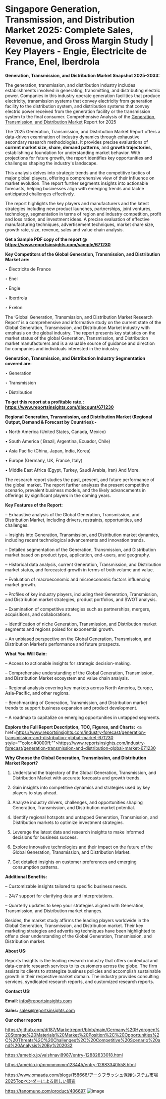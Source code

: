 # Singapore Generation, Transmission, and Distribution Market 2025: Complete Sales, Revenue, and Gross Margin Study | Key Players - Engie, Électricite de France, Enel, Iberdrola

<strong>Generation, Transmission, and Distribution Market Snapshot 2025-2033:</strong>

The generation, transmission, and distribution industry includes establishments involved in generating, transmitting, and distributing electric power. Companies in this industry operate generation facilities that produce electricity, transmission systems that convey electricity from generation facility to the distribution system, and distribution systems that convey electric power received from the generation facility or the transmission system to the final consumer. Comprehensive Analysis of the <a href=https://www.reportsinsights.com/sample/671230>Generation, Transmission, and Distribution Market</a> Report for 2025

The 2025 Generation, Transmission, and Distribution Market Report offers a data-driven examination of industry dynamics through exhaustive secondary research methodologies. It provides precise evaluations of <strong>current market size, share, demand patterns</strong>, and <strong>growth trajectories</strong>, establishing a foundation for understanding market behavior. With projections for future growth, the report identifies key opportunities and challenges shaping the industry's landscape.

This analysis delves into strategic trends and the competitive tactics of major global players, offering a comprehensive view of their influence on market evolution. The report further segments insights into actionable forecasts, helping businesses align with emerging trends and tackle anticipated challenges effectively.

The report highlights the key players and manufacturers and the latest strategies including new product launches, partnerships, joint ventures, technology, segmentation in terms of region and industry competition, profit and loss ration, and investment ideas. A precise evaluation of effective manufacturing techniques, advertisement techniques, market share size, growth rate, size, revenue, sales and value chain analysis.

<strong>Get a Sample PDF copy of the report @ <a href=https://www.reportsinsights.com/sample/671230 style=color:#0000ff;>https://www.reportsinsights.com/sample/671230</a></strong>

<strong>Key Competitors of the Global Generation, Transmission, and Distribution Market are:</strong>

‣ Électricite de France

‣ Enel

‣ Engie

‣ Iberdrola

‣ Exelon

The ‘Global Generation, Transmission, and Distribution Market Research Report’ is a comprehensive and informative study on the current state of the Global Generation, Transmission, and Distribution Market industry with emphasis on the global industry. The report presents key statistics on the market status of the global Generation, Transmission, and Distribution market manufacturers and is a valuable source of guidance and direction for companies and individuals interested in the industry.

<strong>Generation, Transmission, and Distribution Industry Segmentation covered are:</strong>

‣ Generation

‣ Transmission

‣ Distribution

<strong>To get this report at a profitable rate.: <a href=https://www.reportsinsights.com/discount/671230 style=color:#0000ff;>https://www.reportsinsights.com/discount/671230</a></strong>

<strong>Regional Generation, Transmission, and Distribution Market (Regional Output, Demand &amp; Forecast by Countries):-</strong>

• North America (United States, Canada, Mexico)

• South America ( Brazil, Argentina, Ecuador, Chile)

• Asia Pacific (China, Japan, India, Korea)

• Europe (Germany, UK, France, Italy)

• Middle East Africa (Egypt, Turkey, Saudi Arabia, Iran) And More.

The research report studies the past, present, and future performance of the global market. The report further analyzes the present competitive scenario, prevalent business models, and the likely advancements in offerings by significant players in the coming years.

<strong>Key Features of the Report:</strong>

– Exhaustive analysis of the Global Generation, Transmission, and Distribution Market, including drivers, restraints, opportunities, and challenges.

– Insights into Generation, Transmission, and Distribution market dynamics, including recent technological advancements and innovation trends.

– Detailed segmentation of the Generation, Transmission, and Distribution market based on product type, application, end-users, and geography.

– Historical data analysis, current Generation, Transmission, and Distribution market status, and forecasted growth in terms of both volume and value.

– Evaluation of macroeconomic and microeconomic factors influencing market growth.

– Profiles of key industry players, including their Generation, Transmission, and Distribution market strategies, product portfolios, and SWOT analysis.

– Examination of competitive strategies such as partnerships, mergers, acquisitions, and collaborations.

– Identification of niche Generation, Transmission, and Distribution market segments and regions poised for exponential growth.

– An unbiased perspective on the Global Generation, Transmission, and Distribution Market’s performance and future prospects.

<strong>What You Will Gain:</strong>

– Access to actionable insights for strategic decision-making.

– Comprehensive understanding of the Global Generation, Transmission, and Distribution Market ecosystem and value chain analysis.

– Regional analysis covering key markets across North America, Europe, Asia-Pacific, and other regions.

– Benchmarking of Generation, Transmission, and Distribution market trends to support business expansion and product development.

– A roadmap to capitalize on emerging opportunities in untapped segments.

<strong>Explore the Full Report Description, TOC, Figures, and Charts:</strong>
<a href=https://www.reportsinsights.com/industry-forecast/generation-transmission-and-distribution-global-market-671230 style=""color:#0000ff;"">https://www.reportsinsights.com/industry-forecast/generation-transmission-and-distribution-global-market-671230</a>

<strong>Why Choose the Global Generation, Transmission, and Distribution Market Report?</strong>

1. Understand the trajectory of the Global Generation, Transmission, and Distribution Market with accurate forecasts and growth trends.

2. Gain insights into competitive dynamics and strategies used by key players to stay ahead.

3. Analyze industry drivers, challenges, and opportunities shaping Generation, Transmission, and Distribution market potential.

4. Identify regional hotspots and untapped Generation, Transmission, and Distribution markets to optimize investment strategies.

5. Leverage the latest data and research insights to make informed decisions for business success.

6. Explore innovative technologies and their impact on the future of the Global Generation, Transmission, and Distribution Market.

7. Get detailed insights on customer preferences and emerging consumption patterns.

<strong>Additional Benefits:</strong>

– Customizable insights tailored to specific business needs.

– 24/7 support for clarifying data and interpretations.

– Quarterly updates to keep your strategies aligned with Generation, Transmission, and Distribution market changes.

Besides, the market study affirms the leading players worldwide in the Global Generation, Transmission, and Distribution market. Their key marketing strategies and advertising techniques have been highlighted to offer a clear understanding of the Global Generation, Transmission, and Distribution market.

<strong><strong>About US</strong>:</strong>

Reports Insights is the leading research industry that offers contextual and data-centric research services to its customers across the globe. The firm assists its clients to strategize business policies and accomplish sustainable growth in their respective market domain. The industry provides consulting services, syndicated research reports, and customized research reports.

<strong>Contact US:</strong>

<p class=><b>Email:</b> <a href=mailto:info@reportsinsights.com>info@reportsinsights.com</a></p>
<p class=><b>Sales:</b> <a href=mailto:sales@reportsinsights.com>sales@reportsinsights.com</a></p>

<strong>Our other reports</strong>

<a href=https://github.com/di187/Marketreport/blob/main/Germany%20Hydrogen%20Storage%20Materials%20Market%20Position%2C%20Opportunities%2C%20Threats%2C%20Challenges%2C%20Competitive%20Scenario%20and%20Analysis%20By%202032>https://github.com/di187/Marketreport/blob/main/Germany%20Hydrogen%20Storage%20Materials%20Market%20Position%2C%20Opportunities%2C%20Threats%2C%20Challenges%2C%20Competitive%20Scenario%20and%20Analysis%20By%202032</a>

<a href=https://ameblo.jp/vaishnavi8987/entry-12882833018.html>https://ameblo.jp/vaishnavi8987/entry-12882833018.html</a>

<a href=https://ameblo.jp/mmmmmmm123445/entry-12883340558.html>https://ameblo.jp/mmmmmmm123445/entry-12883340558.html</a>

<a href=https://www.omaada.com/blogs/158666/アークフラッシュ保護システム市場2025Topベンダーによる新しい調査>https://www.omaada.com/blogs/158666/アークフラッシュ保護システム市場2025Topベンダーによる新しい調査</a>

<a href=https://tanomuno.com/product/406697>https://tanomuno.com/product/406697</a>
![image](https://github.com/user-attachments/assets/8e6a4fb1-171a-4f4f-8742-b1dcf5d8af4b)

